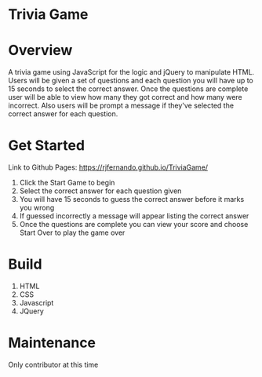 # Trivia Game

# Overview 

A trivia game using JavaScript for the logic and jQuery to manipulate HTML. Users will be given a set of questions and each question you will have up to 15 seconds to select the correct answer. Once the questions are complete user will be able to view how many they got correct and how many were incorrect. Also users will be prompt a message if they've selected the correct answer for each question. 

# Get Started 

Link to Github Pages: https://rjfernando.github.io/TriviaGame/

1. Click the Start Game to begin
2. Select the correct answer for each question given
3. You will have 15 seconds to guess the correct answer before it marks you wrong
4. If guessed incorrectly a message will appear listing the correct answer
5. Once the questions are complete you can view your score and choose Start Over to play the game over

# Build

1. HTML
2. CSS
3. Javascript
4. JQuery

# Maintenance

Only contributor at this time
